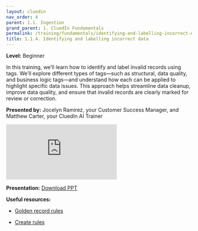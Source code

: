 ```yaml
---
layout: cluedin
nav_order: 4
parent: 1.1. Ingestion
grand_parent: 1. CluedIn Fundamentals
permalink: /training/fundamentals/identifying-and-labelling-incorrect-data
title: 1.1.4. Identifying and labelling incorrect data
---
```


**Level:** Beginner

In this training, we’ll learn how to identify and label invalid records using tags. We’ll explore different types of tags—such as structural, data quality, and business logic tags—and understand how each can be applied to highlight specific data issues. This approach helps streamline data cleanup, improve data quality, and ensure that invalid records are clearly marked for review or correction.

**Presented by:** Jocelyn Ramirez, your Customer Success Manager, and Matthew Carter, your CluedIn AI Trainer

<div class="videoFrame">
<iframe src="https://player.vimeo.com/video/1106102192?badge=0&amp;autopause=0&amp;player_id=0&amp;app_id=58479" frameborder="0" allow="autoplay; fullscreen; picture-in-picture; clipboard-write" title="CluedIn Fundamentals Identifying and labelling incorrect data"></iframe></div>

**Presentation:** <a href="../../../assets/other/training-ppt/training-4a-identifying-and-labelling-incorrect-data.pptx" download>Download PPT</a>

**Useful resources:**

- [Golden record rules](/management/rules/rule-types#golden-record-rules)

- [Create rules](/getting-started/rule-builder)